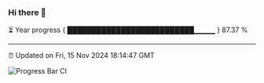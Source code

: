 ### Hi there 👋

⏳ Year progress { ██████████████████████████▁▁▁▁ } 87.37 %

---

⏰ Updated on Fri, 15 Nov 2024 18:14:47 GMT

![Progress Bar CI](https://github.com/Shyam-Makwana/GitHub-Actions-Demo/workflows/Progress%20Bar%20CI/badge.svg)
